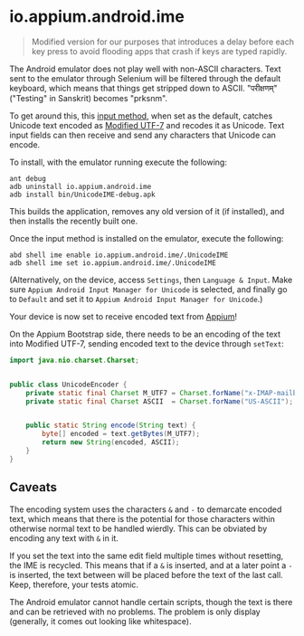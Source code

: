 # io.appium.android.ime

> Modified version for our purposes that introduces a delay before each key press to avoid flooding apps that crash if keys are typed rapidly.

The Android emulator does not play well with non-ASCII characters. Text sent to the emulator through Selenium will be filtered through the default keyboard, which means that things get stripped down to ASCII. "परीक्षणम्" ("Testing" in Sanskrit) becomes "prksnm".

To get around this, this [input method](http://developer.android.com/guide/topics/text/creating-input-method.html), when set as the default, catches Unicode text encoded as [Modified UTF-7](http://tools.ietf.org/html/rfc3501) and recodes it as Unicode. Text input fields can then receive and send any characters that Unicode can encode.

To install, with the emulator running execute the following:

```shell
ant debug
adb uninstall io.appium.android.ime
adb install bin/UnicodeIME-debug.apk
```

This builds the application, removes any old version of it (if installed), and then installs the recently built one.

Once the input method is installed on the emulator, execute the following:

```shell
abd shell ime enable io.appium.android.ime/.UnicodeIME
adb shell ime set io.appium.android.ime/.UnicodeIME
```

(Alternatively, on the device, access `Settings`, then `Language & Input`. Make sure `Appium Android Input Manager for Unicode` is selected, and finally go to `Default` and set it to `Appium Android Input Manager for Unicode`.)

Your device is now set to receive encoded text from [Appium](http://appium.io/)!

On the Appium Bootstrap side, there needs to be an encoding of the text into Modified UTF-7, sending encoded text to the device through `setText`:

```java
import java.nio.charset.Charset;


public class UnicodeEncoder {
    private static final Charset M_UTF7 = Charset.forName("x-IMAP-mailbox-name");
    private static final Charset ASCII  = Charset.forName("US-ASCII");


    public static String encode(String text) {
        byte[] encoded = text.getBytes(M_UTF7);
        return new String(encoded, ASCII);
    }
}
```

## Caveats

The encoding system uses the characters `&` and `-` to demarcate encoded text, which means that there is the potential for those characters within otherwise normal text to be handled wierdly. This can be obviated by encoding any text with `&` in it.

If you set the text into the same edit field multiple times without resetting, the IME is recycled. This means that if a `&` is inserted, and at a later point a `-` is inserted, the text between will be placed before the text of the last call. Keep, therefore, your tests atomic.

The Android emulator cannot handle certain scripts, though the text is there and can be retrieved with no problems. The problem is only display (generally, it comes out looking like whitespace).
